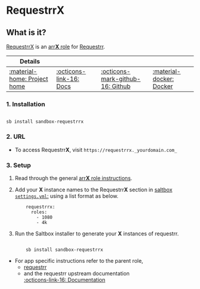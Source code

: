 # Requestrr**X**

## What is it?

[RequestrrX](https://github.com/darkalfx/requestrr) is an [arr**X** role](arrx.md) for [Requestrr](/sandbox/apps/requestrr.md).

| Details     |             |             |             |
|-------------|-------------|-------------|-------------|
| [:material-home: Project home ](https://github.com/darkalfx/requestrr) | [:octicons-link-16: Docs](https://github.com/darkalfx/requestrr/wiki) | [:octicons-mark-github-16: Github](https://github.com/darkalfx/requestrr) | [:material-docker: Docker ](https://hub.docker.com/r/hotio/requestrr)|

### 1. Installation

``` shell

sb install sandbox-requestrrx

```

### 2. URL

- To access Requestrr**X**, visit `https://requestrrx._yourdomain.com_`

### 3. Setup

1. Read through the general [arr**X** role instructions](arrx.md).

2. Add your **X** instance names to the Requestrr**X** section in [saltbox `settings.yml`:](/settings.md) using a list format as below.

    ``` { .yaml }
        requestrrx:
          roles:
            - 1080
            - 4k
    ```

3. Run the Saltbox installer to generate your **X** instances of requestrr.

      ``` { .shell }

          sb install sandbox-requestrrx

      ```

- For app specific instructions refer to the parent role,
     - [requestrr](/sandbox/apps/requestrr.md)<Br/>
     - and the requestrr upstream documentation <BR/>
       [:octicons-link-16: Documentation ](https://github.com/darkalfx/requestrr/wiki)
